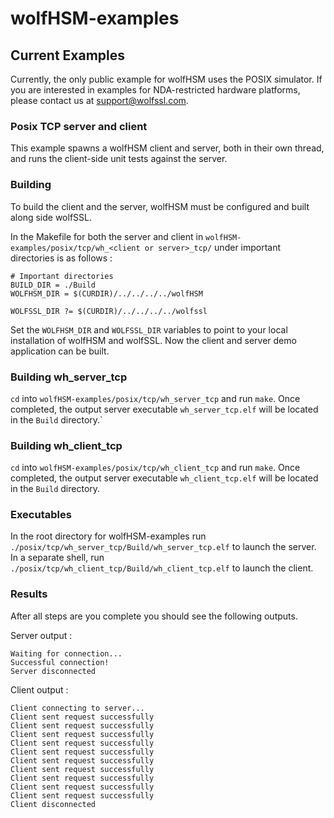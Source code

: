 # wolfHSM-examples

## Current Examples
Currently, the only public example for wolfHSM uses the POSIX simulator. If you are interested in examples for NDA-restricted hardware platforms, please contact us at support@wolfssl.com.

### Posix TCP server and client
This example spawns a wolfHSM client and server, both in their own thread, and runs the client-side unit tests against the server.

### Building
To build the client and the server, wolfHSM must be configured and built along side wolfSSL.

In the Makefile for both the server and client in `wolfHSM-examples/posix/tcp/wh_<client or server>_tcp/` under important directories is as follows :
```
# Important directories
BUILD_DIR = ./Build
WOLFHSM_DIR = $(CURDIR)/../../../../wolfHSM

WOLFSSL_DIR ?= $(CURDIR)/../../../../wolfssl
```

Set the `WOLFHSM_DIR` and `WOLFSSL_DIR` variables to point to your local installation of wolfHSM and wolfSSL. Now the client and server demo application can be built.

### Building wh_server_tcp
`cd` into `wolfHSM-examples/posix/tcp/wh_server_tcp` and run `make`. Once completed, the output server executable `wh_server_tcp.elf` will be located in the `Build` directory.`

### Building wh_client_tcp
`cd` into `wolfHSM-examples/posix/tcp/wh_client_tcp` and run `make`. Once completed, the output server executable `wh_client_tcp.elf` will be located in the `Build` directory.

### Executables
In the root directory for wolfHSM-examples run `./posix/tcp/wh_server_tcp/Build/wh_server_tcp.elf` to launch the server. In a separate shell, run `./posix/tcp/wh_client_tcp/Build/wh_client_tcp.elf` to launch the client.

### Results
After all steps are you complete you should see the following outputs.

Server output :

```
Waiting for connection...
Successful connection!
Server disconnected
```

Client output :

```
Client connecting to server...
Client sent request successfully
Client sent request successfully
Client sent request successfully
Client sent request successfully
Client sent request successfully
Client sent request successfully
Client sent request successfully
Client sent request successfully
Client sent request successfully
Client sent request successfully
Client disconnected
```

